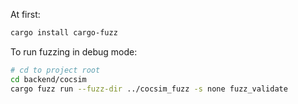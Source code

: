 At first:

```bash
cargo install cargo-fuzz
```

To run fuzzing in debug mode:

```bash
# cd to project root
cd backend/cocsim
cargo fuzz run --fuzz-dir ../cocsim_fuzz -s none fuzz_validate
```
